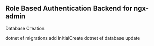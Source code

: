 
## Role Based Authentication Backend for ngx-admin

Database Creation:

dotnet ef migrations add InitialCreate
dotnet ef database update
